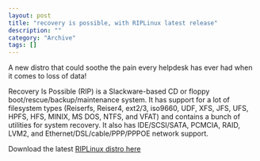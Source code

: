 ```yaml
--- 
layout: post 
title: "recovery is possible, with RIPLinux latest release"
description: ""
category: "Archive"
tags: []
---  
```

<p>A new distro that could soothe the pain every helpdesk has ever had when it comes to loss of data!</p>
<p>Recovery Is Possible (RIP) is a Slackware-based CD or floppy boot/rescue/backup/maintenance system. It has support for a lot of filesystem types (Reiserfs, Reiser4, ext2/3, iso9660, UDF, XFS, JFS, UFS, HPFS, HFS, MINIX, MS DOS, NTFS, and VFAT) and contains a bunch of utilities for system recovery. It also has IDE/SCSI/SATA, PCMCIA, RAID, LVM2, and Ethernet/DSL/cable/PPP/PPPOE network support.</p>
<p>Download the latest <a href="http://www.tux.org/pub/people/kent-robotti/looplinux/rip/">RIPLinux distro here</a></p>